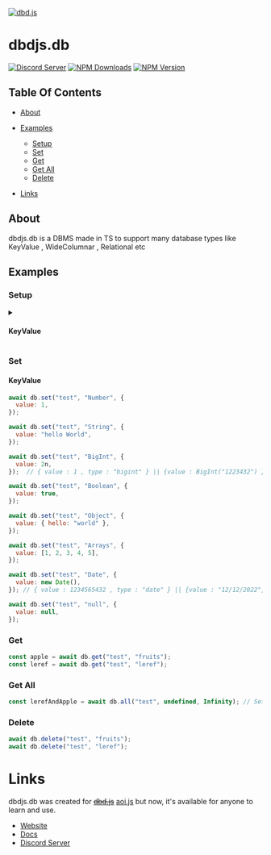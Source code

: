 [![dbd.js](https://cdn.discordapp.com/attachments/817018613046312990/846181270840279050/dbdjs.png)](https://discord.com/invite/HMUfMXDQsV)

# dbdjs.db

[![Discord Server](https://img.shields.io/discord/773352845738115102?color=5865F2&logo=discord&logoColor=white)](https://discord.com/invite/HMUfMXDQsV)
[![NPM Downloads](https://img.shields.io/npm/dt/dbdjs.db.svg?maxAge=3600)](https://www.npmjs.com/package/dbdjs.db)
[![NPM Version](https://img.shields.io/npm/v/dbdjs.db.svg?maxAge=3600)](https://www.npmjs.com/package/dbdjs.db)

## Table Of Contents

- [About](#about)

- [Examples](#examples)
  - [Setup](#setup)
  - [Set](#set)
  - [Get](#get)
  - [Get All](#get-all)
  - [Delete](#delete)
  
- [Links](#links)

## About

dbdjs.db is a DBMS made in TS to support many database types like KeyValue , WideColumnar , Relational etc
## Examples
### Setup

<details> 
<summary>
  
  #### KeyValue
  
  </summary>

##### CJS

```js
const { KeyValue } = require("dbdjs.db");

const db = new KeyValue({
  path: "./database/",
  tables: ["test"],
});

db.once("ready", () => {
  console.log("Database ready!");
});

db.connect();
```

##### ESM

```js
import { KeyValue } from "dbdjs.db";

const db = new KeyValue({
  path: "./database/",
  tables: ["test"],
});

db.once("ready", () => {
  console.log("Database ready!");
});

db.connect();
```

</details>

### Set

#### KeyValue

```js
await db.set("test", "Number", {
  value: 1,
});

await db.set("test", "String", {
  value: "hello World",
});

await db.set("test", "BigInt", {
  value: 2n,
});  // { value : 1 , type : "bigint" } || {value : BigInt("1223432") }

await db.set("test", "Boolean", {
  value: true,
});

await db.set("test", "Object", {
  value: { hello: "world" },
});

await db.set("test", "Arrays", {
  value: [1, 2, 3, 4, 5],
});

await db.set("test", "Date", {
  value: new Date(), 
}); // { value : 1234565432 , type : "date" } || {value : "12/12/2022", type : "date" }

await db.set("test", "null", {
  value: null,
});
```

### Get

```js
const apple = await db.get("test", "fruits");
const leref = await db.get("test", "leref");
```

### Get All

```js
const lerefAndApple = await db.all("test", undefined, Infinity); // Setting limit as Infinity will return all data
```

### Delete

```js
await db.delete("test", "fruits");
await db.delete("test", "leref");
```

# Links

dbdjs.db was created for ~~[dbd.js](https://www.npmjs.com/package/dbd.js)~~ [aoi.js](https://www.npmjs.com/aoi.js) but now, it's available for anyone to learn and use.

- [Website](https://aoi.js.org)
- [Docs](https://usersatoshi.github.io/dbdjs.db/)
- [Discord Server](https://discord.com/invite/HMUfMXDQsV)

